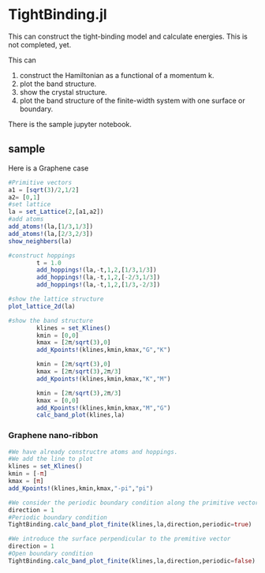 # TightBinding.jl
This can construct the tight-binding model and calculate energies. 
This is not completed, yet.

This can 
1. construct the Hamiltonian as a functional of a momentum k.
2. plot the band structure.
3. show the crystal structure.
4. plot the band structure of the finite-width system with one surface or boundary.

There is the sample jupyter notebook. 

## sample
Here is a Graphene case

```julia
#Primitive vectors
a1 = [sqrt(3)/2,1/2]
a2= [0,1]
#set lattice
la = set_Lattice(2,[a1,a2])
#add atoms
add_atoms!(la,[1/3,1/3])
add_atoms!(la,[2/3,2/3])
show_neighbers(la)
```

```julia
#construct hoppings
        t = 1.0
        add_hoppings!(la,-t,1,2,[1/3,1/3])
        add_hoppings!(la,-t,1,2,[-2/3,1/3])
        add_hoppings!(la,-t,1,2,[1/3,-2/3])
```

```julia
#show the lattice structure
plot_lattice_2d(la)
```

```julia
#show the band structure
        klines = set_Klines()
        kmin = [0,0]
        kmax = [2π/sqrt(3),0]
        add_Kpoints!(klines,kmin,kmax,"G","K")

        kmin = [2π/sqrt(3),0]
        kmax = [2π/sqrt(3),2π/3]
        add_Kpoints!(klines,kmin,kmax,"K","M")

        kmin = [2π/sqrt(3),2π/3]
        kmax = [0,0]
        add_Kpoints!(klines,kmin,kmax,"M","G")
        calc_band_plot(klines,la)
```

### Graphene nano-ribbon

```julia
#We have already constructre atoms and hoppings.
#We add the line to plot
klines = set_Klines()
kmin = [-π]
kmax = [π]
add_Kpoints!(klines,kmin,kmax,"-pi","pi")
```

```julia
#We consider the periodic boundary condition along the primitive vector
direction = 1
#Periodic boundary condition
TightBinding.calc_band_plot_finite(klines,la,direction,periodic=true)
```

```julia
#We introduce the surface perpendicular to the premitive vector
direction = 1
#Open boundary condition
TightBinding.calc_band_plot_finite(klines,la,direction,periodic=false)
```
